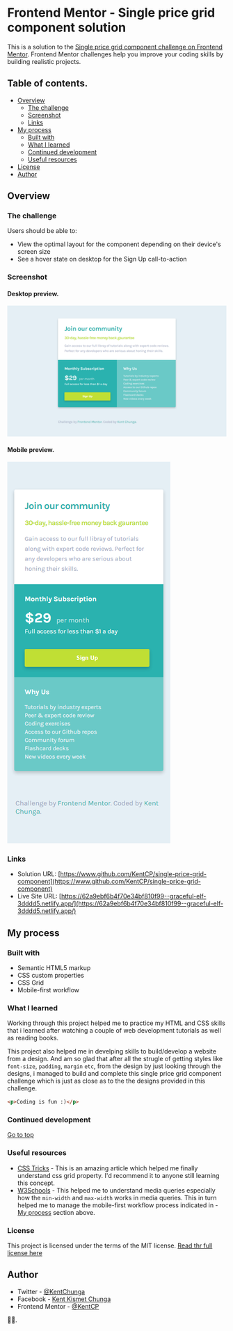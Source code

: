 # Frontend Mentor - Single price grid component solution

This is a solution to the [Single price grid component challenge on Frontend Mentor](https://www.frontendmentor.io/challenges/single-price-grid-component-5ce41129d0ff452fec5abbbc). Frontend Mentor challenges help you improve your coding skills by building realistic projects.  

## Table of contents.

- [Overview](#overview)
  - [The challenge](#the-challenge)
  - [Screenshot](#screenshot)
  - [Links](#links)
- [My process](#my-process)
  - [Built with](#built-with)
  - [What I learned](#what-i-learned)
  - [Continued development](#continued-development)
  - [Useful resources](#useful-resources)
- [License](#license)
- [Author](#author)

## Overview

### The challenge

Users should be able to:

- View the optimal layout for the component depending on their device's screen size
- See a hover state on desktop for the Sign Up call-to-action


### Screenshot
#### Desktop preview.
![Desktop](./images/desktop.png)

#### Mobile preview.
![Mobile](./images/mobile.png)


### Links

- Solution URL: [https://www.github.com/KentCP/single-price-grid-component](https://www.github.com/KentCP/single-price-grid-component)
- Live Site URL: [https://62a9ebf6b4f70e34bf810f99--graceful-elf-3dddd5.netlify.app/](https://62a9ebf6b4f70e34bf810f99--graceful-elf-3dddd5.netlify.app/)

## My process

### Built with

- Semantic HTML5 markup
- CSS custom properties
- CSS Grid
- Mobile-first workflow

### What I learned

Working through this project helped me to practice my HTML and CSS skills that  i learned after watching a couple of web development tutorials as well as reading books. 

This project also helped me in develping skills  to build/develop a website from a design. And am so glad that after all the strugle of getting  styles like `font-size`, `padding`, `margin` `etc`, from the design by just looking through the designs, i managed to  build and complete this single price grid component challenge  which is just as close as to the the designs provided in this challenge.

```html
<p>Coding is fun :)</p>
```

### Continued development
[Go to top](#table-of-contents)

### Useful resources

- [CSS Tricks](https://www.csstricks.io) - This is an amazing article which helped me finally understand css grid property. I'd recommend it to anyone still learning this concept.
- [W3Schools](www.w3schools.com/css/css_rwd_mediaqueries.html) - This helped me to understand media queries especially how the  `min-width` and `max-width` works in media queries. This in turn helped me to manage the mobile-first workflow process indicated in - [My process](#my-process) section above.

### License
This project is licensed under the terms of the MIT license.
[Read thr full license here](https://github.com/KentCP/Single-price-grid-component/blob/main/LICENSE)

## Author

- Twitter - [@KentChunga](https://www.twitter.com/KentChunga)
- Facebook - [Kent Kismet Chunga](https://www.facebook.com/kentkeph.williams)
- Frontend Mentor - [@KentCP](https://www.frontendmentor.io/profile/KentCP)

:wave::wave:.
